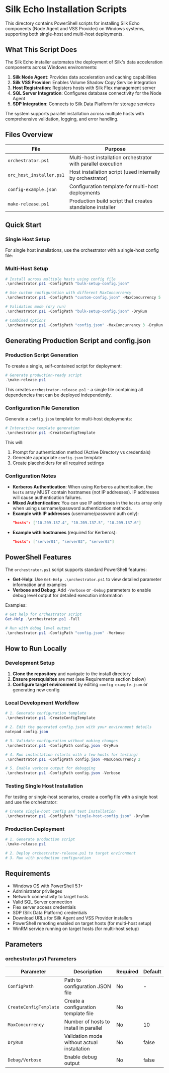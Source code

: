 # Silk Echo Installation Scripts

This directory contains PowerShell scripts for installing Silk Echo components (Node Agent and VSS Provider) on Windows systems, supporting both single-host and multi-host deployments.

## What This Script Does

The Silk Echo installer automates the deployment of Silk's data acceleration components across Windows environments:

1. **Silk Node Agent**: Provides data acceleration and caching capabilities
2. **Silk VSS Provider**: Enables Volume Shadow Copy Service integration
3. **Host Registration**: Registers hosts with Silk Flex management server
4. **SQL Server Integration**: Configures database connectivity for the Node Agent
5. **SDP Integration**: Connects to Silk Data Platform for storage services

The system supports parallel installation across multiple hosts with comprehensive validation, logging, and error handling.

## Files Overview

| File | Purpose |
|------|---------|
| `orchestrator.ps1` | Multi-host installation orchestrator with parallel execution |
| `orc_host_installer.ps1` | Host installation script (used internally by orchestrator) |
| `config-example.json` | Configuration template for multi-host deployments |
| `make-release.ps1` | Production build script that creates standalone installer |

## Quick Start

### Single Host Setup
For single host installations, use the orchestrator with a single-host config file:

### Multi-Host Setup
```powershell
# Install across multiple hosts using config file
.\orchestrator.ps1 -ConfigPath "bulk-setup-config.json"

# Use custom configuration with different MaxConcurrency
.\orchestrator.ps1 -ConfigPath "custom-config.json" -MaxConcurrency 5

# Validation mode (dry run)
.\orchestrator.ps1 -ConfigPath "bulk-setup-config.json" -DryRun

# Combined options
.\orchestrator.ps1 -ConfigPath "config.json" -MaxConcurrency 3 -DryRun
```

## Generating Production Script and config.json

### Production Script Generation

To create a single, self-contained script for deployment:

```powershell
# Generate production-ready script
.\make-release.ps1
```

This creates `orchestrator-release.ps1` - a single file containing all dependencies that can be deployed independently.

### Configuration File Generation

Generate a `config.json` template for multi-host deployments:

```powershell
# Interactive template generation
.\orchestrator.ps1 -CreateConfigTemplate
```

This will:
1. Prompt for authentication method (Active Directory vs credentials)
2. Generate appropriate `config.json` template
3. Create placeholders for all required settings


### Configuration Notes

- **Kerberos Authentication**: When using Kerberos authentication, the `hosts` array MUST contain hostnames (not IP addresses). IP addresses will cause authentication failures.
- **Mixed Authentication**: You can use IP addresses in the `hosts` array only when using username/password authentication methods.
- **Example with IP addresses** (username/password auth only):
  ```json
  "hosts": ["10.209.137.4", "10.209.137.5", "10.209.137.6"]
  ```
- **Example with hostnames** (required for Kerberos):
  ```json
  "hosts": ["server01", "server02", "server03"]
  ```

## PowerShell Features

The `orchestrator.ps1` script supports standard PowerShell features:

- **Get-Help**: Use `Get-Help .\orchestrator.ps1` to view detailed parameter information and examples
- **Verbose and Debug**: Add `-Verbose` or `-Debug` parameters to enable debug level output for detailed execution information

Examples:
```powershell
# Get help for orchestrator script
Get-Help .\orchestrator.ps1 -Full

# Run with debug level output
.\orchestrator.ps1 -ConfigPath "config.json" -Verbose
```

## How to Run Locally

### Development Setup

1. **Clone the repository** and navigate to the install directory
2. **Ensure prerequisites** are met (see Requirements section below)
3. **Configure target environment** by editing `config-example.json` or generating new config

### Local Development Workflow

```powershell
# 1. Generate configuration template
.\orchestrator.ps1 -CreateConfigTemplate

# 2. Edit the generated config.json with your environment details
notepad config.json

# 3. Validate configuration without making changes
.\orchestrator.ps1 -ConfigPath config.json -DryRun

# 4. Run installation (starts with a few hosts for testing)
.\orchestrator.ps1 -ConfigPath config.json -MaxConcurrency 2

# 5. Enable verbose output for debugging
.\orchestrator.ps1 -ConfigPath config.json -Verbose
```

### Testing Single Host Installation

For testing or single-host scenarios, create a config file with a single host and use the orchestrator:

```powershell
# Create single-host config and test installation
.\orchestrator.ps1 -ConfigPath "single-host-config.json" -DryRun
```

### Production Deployment

```powershell
# 1. Generate production script
.\make-release.ps1

# 2. Deploy orchestrator-release.ps1 to target environment
# 3. Run with production configuration
```

## Requirements

- Windows OS with PowerShell 5.1+
- Administrator privileges
- Network connectivity to target hosts
- Valid SQL Server connection
- Flex server access credentials
- SDP (Silk Data Platform) credentials
- Download URLs for Silk Agent and VSS Provider installers
- PowerShell remoting enabled on target hosts (for multi-host setup)
- WinRM service running on target hosts (for multi-host setup)

## Parameters


### orchestrator.ps1 Parameters

| Parameter | Description | Required | Default |
|-----------|-------------|----------|---------|
| `ConfigPath` | Path to configuration JSON file | No | - |
| `CreateConfigTemplate` | Create a configuration template file | No |
| `MaxConcurrency` | Number of hosts to install in parallel | No | 10 |
| `DryRun` | Validation mode without actual installation | No | false |
| `Debug/Verbose` | Enable debug output | No | false |
